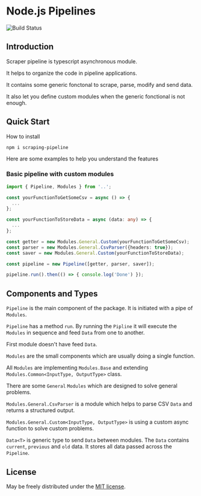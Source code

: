 # Node.js Pipelines

![Build Status](https://github.com/hop-/scraper-pipeline/actions/workflows/main.yml/badge.svg)

## Introduction

Scraper pipeline is typescript asynchronous module.

It helps to organize the code in pipeline applications.

It contains some generic fonctonal to scrape, parse, modify and send data.

It also let you define custom modules when the generic fonctional is not enough.

## Quick Start

How to install

```shell
npm i scraping-pipeline
```

Here are some examples to help you understand the features

### Basic pipeline with custom modules

```ts
import { Pipeline, Modules } from '..';

const yourFunctionToGetSomeCsv = async () => {
  ...
};

const yourFunctionToStoreData = async (data: any) => {
  ...
};

const getter = new Modules.General.Custom(yourFunctionToGetSomeCsv);
const parser = new Modules.General.CsvParser({headers: true});
const saver = new Modules.General.Custom(yourFunctionToStoreData);

const pipeline = new Pipeline([getter, parser, saver]);

pipeline.run().then(() => { console.log('Done') });
```

## Components and Types

`Pipeline` is the main component of the package.
It is initiated with a pipe of `Modules`.

`Pipeline` has a method `run`.
By running the `Pipline` it will execute the `Modules` in sequence and feed `Data` from one to another.

First module doesn't have feed `Data`.

`Modules` are the small components which are usually doing a single function.

All `Modules` are implementing `Modules.Base` and extending `Modules.Common<InputType, OutputType>` class.

There are some `General` `Modules` which are designed to solve general problems.

`Modules.General.CsvParser` is a module which helps to parse CSV `Data` and returns a structured output.

`Modules.General.Custom<InputType, OutputType>` is using a custom async function to solve custom problems.

`Data<T>` is generic type to send `Data` between modules.
The `Data` contains `current`, `previous` and `old` data. It stores all data passed across the `Pipeline`.

## License

May be freely distributed under the [MIT license](https://raw.githubusercontent.com/hop-/scraper-pipeline/main/LICENSE).
